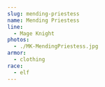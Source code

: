 ```yaml
---
slug: mending-priestess
name: Mending Priestess
line:
  - Mage Knight
photos:
  - ./MK-MendingPriestess.jpg
armor:
  - clothing
race:
  - elf
---
```

